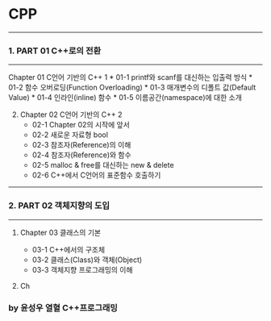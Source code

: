 # CPP

---
### 1. PART 01 C++로의 전환
---

 Chapter 01 C언어 기반의 C++ 1
	* 01-1 printf와 scanf를 대신하는 입출력 방식
	* 01-2 함수 오버로딩(Function Overloading)
	* 01-3 매개변수의 디폴트 값(Default Value)
	* 01-4 인라인(inline) 함수
	* 01-5 이름공간(namespace)에 대한 소개

2. Chapter 02 C언어 기반의 C++ 2
	* 02-1 Chapter 02의 시작에 앞서
	* 02-2 새로운 자료형 bool
	* 02-3 참조자(Reference)의 이해
	* 02-4 참조자(Reference)와 함수
	* 02-5 malloc & free를 대신하는 new & delete
	* 02-6 C++에서 C언어의 표준함수 호출하기

---
### 2. PART 02 객체지향의 도입
---

1. Chapter 03 클래스의 기본
	* 03-1 C++에서의 구조체
	* 03-2 클래스(Class)와 객체(Object)
	* 03-3 객체지향 프로그래밍의 이해
	
2. Ch

  











### by 윤성우 열혈 C++프로그래밍
